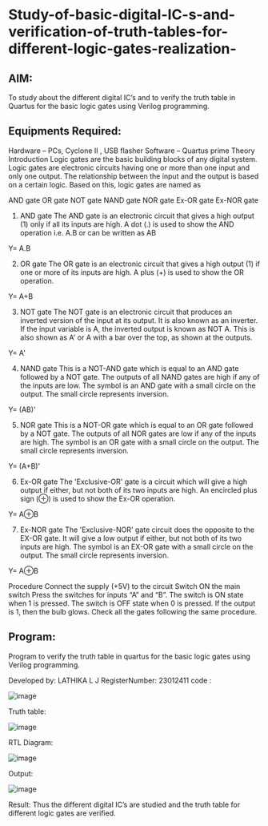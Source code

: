 # Study-of-basic-digital-IC-s-and-verification-of-truth-tables-for-different-logic-gates-realization-
 ## AIM:
To study about the different digital IC’s and to verify the truth table in Quartus for the basic logic gates using Verilog programming.

## Equipments Required:
Hardware – PCs, Cyclone II , USB flasher
Software – Quartus prime
Theory
Introduction
Logic gates are the basic building blocks of any digital system. Logic gates are electronic circuits having one or more than one input and only one output. The relationship between the input and the output is based on a certain logic. Based on this, logic gates are named as

AND gate
OR gate
NOT gate
NAND gate
NOR gate
Ex-OR gate
Ex-NOR gate
1) AND gate
The AND gate is an electronic circuit that gives a high output (1) only if all its inputs are high. A dot (.) is used to show the AND operation i.e. A.B or can be written as AB

Y= A.B

2) OR gate
The OR gate is an electronic circuit that gives a high output (1) if one or more of its inputs are high. A plus (+) is used to show the OR operation.

Y= A+B

3) NOT gate
The NOT gate is an electronic circuit that produces an inverted version of the input at its output. It is also known as an inverter. If the input variable is A, the inverted output is known as NOT A. This is also shown as A' or A with a bar over the top, as shown at the outputs.

Y= A'

4) NAND gate
This is a NOT-AND gate which is equal to an AND gate followed by a NOT gate. The outputs of all NAND gates are high if any of the inputs are low. The symbol is an AND gate with a small circle on the output. The small circle represents inversion.

Y= (AB)’

5) NOR gate
This is a NOT-OR gate which is equal to an OR gate followed by a NOT gate. The outputs of all NOR gates are low if any of the inputs are high. The symbol is an OR gate with a small circle on the output. The small circle represents inversion.

Y= (A+B)’

6) Ex-OR gate
The 'Exclusive-OR' gate is a circuit which will give a high output if either, but not both of its two inputs are high. An encircled plus sign (⊕) is used to show the Ex-OR operation.

Y= A⊕B

7) Ex-NOR gate
The 'Exclusive-NOR' gate circuit does the opposite to the EX-OR gate. It will give a low output if either, but not both of its two inputs are high. The symbol is an EX-OR gate with a small circle on the output. The small circle represents inversion.

Y= A⊕B

Procedure
Connect the supply (+5V) to the circuit
Switch ON the main switch
Press the switches for inputs “A” and “B”. The switch is ON state when 1 is pressed. The switch is OFF state when 0 is pressed.
If the output is 1, then the bulb glows.
Check all the gates following the same procedure.

## Program:
Program to verify the truth table in quartus for the basic logic gates using Verilog programming.

Developed by: LATHIKA L J
RegisterNumber: 23012411
code :

![image](https://github.com/Lathika2006/Study-of-basic-digital-IC-s-and-verification-of-truth-tables-for-different-logic-gates-realization-/assets/148959215/3731c5ec-b7e1-436f-9a3e-5317ff1e92f7)

Truth table:

![image](https://github.com/Lathika2006/Study-of-basic-digital-IC-s-and-verification-of-truth-tables-for-different-logic-gates-realization-/assets/148959215/96df389b-41b5-4d5f-acb1-f29d6efc1fe4)

RTL Diagram:

![image](https://github.com/Lathika2006/Study-of-basic-digital-IC-s-and-verification-of-truth-tables-for-different-logic-gates-realization-/assets/148959215/3ca08de5-8fa0-4487-9dd7-8ed9cae0447b)

Output:

![image](https://github.com/Lathika2006/Study-of-basic-digital-IC-s-and-verification-of-truth-tables-for-different-logic-gates-realization-/assets/148959215/4636ea07-cba6-46ff-8fca-1d29273863e4)

Result:
Thus the different digital IC’s are studied and the truth table for different logic gates are verified.
